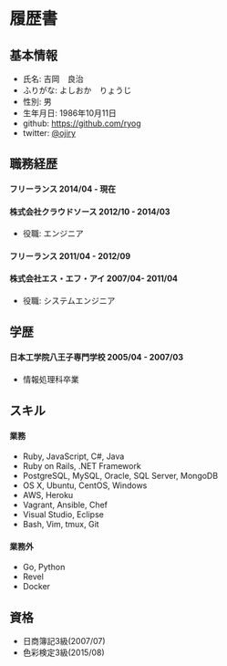 # 履歴書

## 基本情報

* 氏名: 吉岡　良治
* ふりがな: よしおか　りょうじ
* 性別: 男
* 生年月日: 1986年10月11日
* github: https://github.com/ryog
* twitter: [@ojiry](https://twitter.com/ojiry)

## 職務経歴

#### フリーランス 2014/04 - 現在

#### 株式会社クラウドソース 2012/10 - 2014/03

* 役職: エンジニア

#### フリーランス 2011/04 - 2012/09

#### 株式会社エス・エフ・アイ 2007/04- 2011/04

* 役職: システムエンジニア

## 学歴

#### 日本工学院八王子専門学校 2005/04 - 2007/03

* 情報処理科卒業

## スキル

#### 業務

* Ruby, JavaScript, C#, Java
* Ruby on Rails, .NET Framework
* PostgreSQL, MySQL, Oracle, SQL Server, MongoDB
* OS X, Ubuntu, CentOS, Windows
* AWS, Heroku
* Vagrant, Ansible, Chef
* Visual Studio, Eclipse
* Bash, Vim, tmux, Git

#### 業務外

* Go, Python
* Revel
* Docker

## 資格

* 日商簿記3級(2007/07)
* 色彩検定3級(2015/08)
